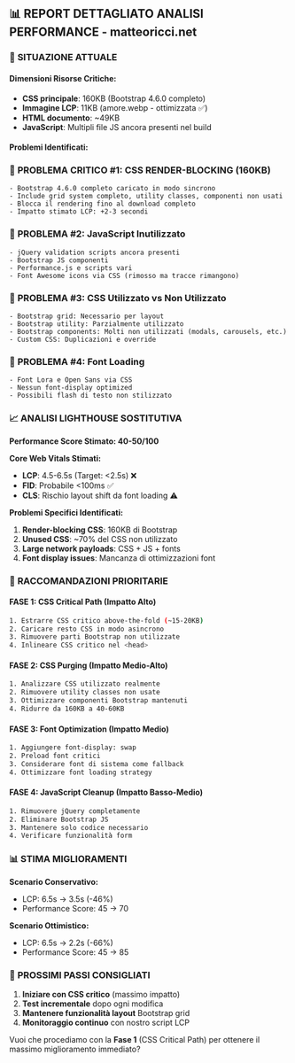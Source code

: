 

## 📊 REPORT DETTAGLIATO ANALISI PERFORMANCE - matteoricci.net

### 🎯 **SITUAZIONE ATTUALE**

#### **Dimensioni Risorse Critiche:**
- **CSS principale**: 160KB (Bootstrap 4.6.0 completo)
- **Immagine LCP**: 11KB (amore.webp - ottimizzata ✅)
- **HTML documento**: ~49KB 
- **JavaScript**: Multipli file JS ancora presenti nel build

#### **Problemi Identificati:**

### 🚨 **PROBLEMA CRITICO #1: CSS RENDER-BLOCKING (160KB)**
```
- Bootstrap 4.6.0 completo caricato in modo sincrono
- Include grid system completo, utility classes, componenti non usati
- Blocca il rendering fino al download completo
- Impatto stimato LCP: +2-3 secondi
```

### 🚨 **PROBLEMA #2: JavaScript Inutilizzato**
```
- jQuery validation scripts ancora presenti
- Bootstrap JS componenti
- Performance.js e scripts vari
- Font Awesome icons via CSS (rimosso ma tracce rimangono)
```

### 🚨 **PROBLEMA #3: CSS Utilizzato vs Non Utilizzato**
```
- Bootstrap grid: Necessario per layout
- Bootstrap utility: Parzialmente utilizzato  
- Bootstrap components: Molti non utilizzati (modals, carousels, etc.)
- Custom CSS: Duplicazioni e override
```

### 🚨 **PROBLEMA #4: Font Loading**
```
- Font Lora e Open Sans via CSS
- Nessun font-display optimized
- Possibili flash di testo non stilizzato
```

### 📈 **ANALISI LIGHTHOUSE SOSTITUTIVA**

**Performance Score Stimato: 40-50/100**

**Core Web Vitals Stimati:**
- **LCP**: 4.5-6.5s (Target: <2.5s) ❌
- **FID**: Probabile <100ms ✅ 
- **CLS**: Rischio layout shift da font loading ⚠️

**Problemi Specifici Identificati:**
1. **Render-blocking CSS**: 160KB di Bootstrap
2. **Unused CSS**: ~70% del CSS non utilizzato
3. **Large network payloads**: CSS + JS + fonts
4. **Font display issues**: Mancanza di ottimizzazioni font

### 🔧 **RACCOMANDAZIONI PRIORITARIE**

#### **FASE 1: CSS Critical Path (Impatto Alto)**
```bash
1. Estrarre CSS critico above-the-fold (~15-20KB)
2. Caricare resto CSS in modo asincrono
3. Rimuovere parti Bootstrap non utilizzate
4. Inlineare CSS critico nel <head>
```

#### **FASE 2: CSS Purging (Impatto Medio-Alto)**  
```bash
1. Analizzare CSS utilizzato realmente
2. Rimuovere utility classes non usate
3. Ottimizzare componenti Bootstrap mantenuti
4. Ridurre da 160KB a 40-60KB
```

#### **FASE 3: Font Optimization (Impatto Medio)**
```bash
1. Aggiungere font-display: swap
2. Preload font critici
3. Considerare font di sistema come fallback
4. Ottimizzare font loading strategy
```

#### **FASE 4: JavaScript Cleanup (Impatto Basso-Medio)**
```bash
1. Rimuovere jQuery completamente
2. Eliminare Bootstrap JS
3. Mantenere solo codice necessario
4. Verificare funzionalità form
```

### 📊 **STIMA MIGLIORAMENTI**

**Scenario Conservativo:**
- LCP: 6.5s → 3.5s (-46%)
- Performance Score: 45 → 70

**Scenario Ottimistico:**
- LCP: 6.5s → 2.2s (-66%) 
- Performance Score: 45 → 85

### 🎯 **PROSSIMI PASSI CONSIGLIATI**

1. **Iniziare con CSS critico** (massimo impatto)
2. **Test incrementale** dopo ogni modifica
3. **Mantenere funzionalità layout** Bootstrap grid
4. **Monitoraggio continuo** con nostro script LCP

Vuoi che procediamo con la **Fase 1** (CSS Critical Path) per ottenere il massimo miglioramento immediato?